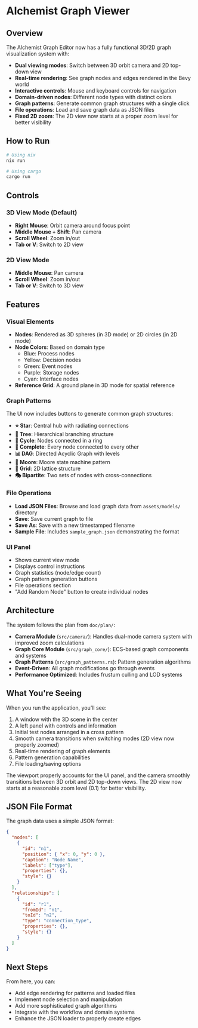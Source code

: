# Alchemist Graph Viewer

## Overview

The Alchemist Graph Editor now has a fully functional 3D/2D graph visualization system with:

- **Dual viewing modes**: Switch between 3D orbit camera and 2D top-down view
- **Real-time rendering**: See graph nodes and edges rendered in the Bevy world
- **Interactive controls**: Mouse and keyboard controls for navigation
- **Domain-driven nodes**: Different node types with distinct colors
- **Graph patterns**: Generate common graph structures with a single click
- **File operations**: Load and save graph data as JSON files
- **Fixed 2D zoom**: The 2D view now starts at a proper zoom level for better visibility

## How to Run

```bash
# Using nix
nix run

# Using cargo
cargo run
```

## Controls

### 3D View Mode (Default)
- **Right Mouse**: Orbit camera around focus point
- **Middle Mouse + Shift**: Pan camera
- **Scroll Wheel**: Zoom in/out
- **Tab or V**: Switch to 2D view

### 2D View Mode
- **Middle Mouse**: Pan camera
- **Scroll Wheel**: Zoom in/out
- **Tab or V**: Switch to 3D view

## Features

### Visual Elements
- **Nodes**: Rendered as 3D spheres (in 3D mode) or 2D circles (in 2D mode)
- **Node Colors**: Based on domain type
  - Blue: Process nodes
  - Yellow: Decision nodes
  - Green: Event nodes
  - Purple: Storage nodes
  - Cyan: Interface nodes
- **Reference Grid**: A ground plane in 3D mode for spatial reference

### Graph Patterns
The UI now includes buttons to generate common graph structures:
- **⭐ Star**: Central hub with radiating connections
- **🌳 Tree**: Hierarchical branching structure
- **🔄 Cycle**: Nodes connected in a ring
- **🔗 Complete**: Every node connected to every other
- **📊 DAG**: Directed Acyclic Graph with levels
- **🤖 Moore**: Moore state machine pattern
- **🔷 Grid**: 2D lattice structure
- **🎭 Bipartite**: Two sets of nodes with cross-connections

### File Operations
- **Load JSON Files**: Browse and load graph data from `assets/models/` directory
- **Save**: Save current graph to file
- **Save As**: Save with a new timestamped filename
- **Sample File**: Includes `sample_graph.json` demonstrating the format

### UI Panel
- Shows current view mode
- Displays control instructions
- Graph statistics (node/edge count)
- Graph pattern generation buttons
- File operations section
- "Add Random Node" button to create individual nodes

## Architecture

The system follows the plan from `doc/plan/`:
- **Camera Module** (`src/camera/`): Handles dual-mode camera system with improved zoom calculations
- **Graph Core Module** (`src/graph_core/`): ECS-based graph components and systems
- **Graph Patterns** (`src/graph_patterns.rs`): Pattern generation algorithms
- **Event-Driven**: All graph modifications go through events
- **Performance Optimized**: Includes frustum culling and LOD systems

## What You're Seeing

When you run the application, you'll see:
1. A window with the 3D scene in the center
2. A left panel with controls and information
3. Initial test nodes arranged in a cross pattern
4. Smooth camera transitions when switching modes (2D view now properly zoomed)
5. Real-time rendering of graph elements
6. Pattern generation capabilities
7. File loading/saving options

The viewport properly accounts for the UI panel, and the camera smoothly transitions between 3D orbit and 2D top-down views. The 2D view now starts at a reasonable zoom level (0.1) for better visibility.

## JSON File Format

The graph data uses a simple JSON format:
```json
{
  "nodes": [
    {
      "id": "n1",
      "position": { "x": 0, "y": 0 },
      "caption": "Node Name",
      "labels": ["type"],
      "properties": {},
      "style": {}
    }
  ],
  "relationships": [
    {
      "id": "r1",
      "fromId": "n1",
      "toId": "n2",
      "type": "connection_type",
      "properties": {},
      "style": {}
    }
  ]
}
```

## Next Steps

From here, you can:
- Add edge rendering for patterns and loaded files
- Implement node selection and manipulation
- Add more sophisticated graph algorithms
- Integrate with the workflow and domain systems
- Enhance the JSON loader to properly create edges 